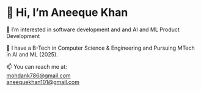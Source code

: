 # 👋 Hi, I’m Aneeque Khan  

 👀 I’m interested in software development and and AI and ML Product Development 

🌱 I have a B-Tech in Computer Science & Engineering and Pursuing MTech in AI and ML (2025).  


📫 You can reach me at:  
mohdank786@gmail.com  
aneequekhan101@gmail.com  

